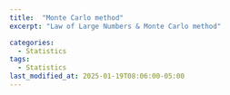 ```yaml
---
title:  "Monte Carlo method"
excerpt: "Law of Large Numbers & Monte Carlo method"

categories:
  - Statistics
tags:
  - Statistics
last_modified_at: 2025-01-19T08:06:00-05:00
---
```


